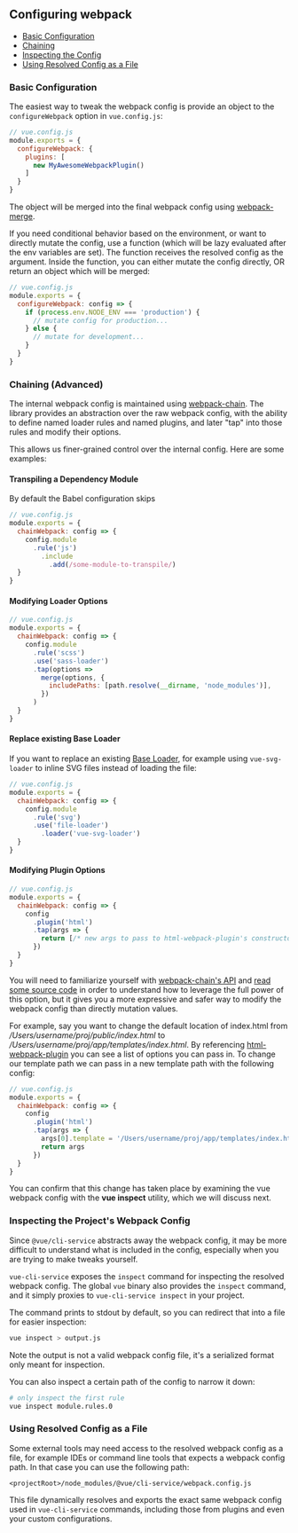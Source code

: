 ## Configuring webpack

- [Basic Configuration](#basic-configuration)
- [Chaining](#chaining-advanced)
- [Inspecting the Config](#inspecting-the-projects-webpack-config)
- [Using Resolved Config as a File](#using-resolved-config-as-a-file)

### Basic Configuration

The easiest way to tweak the webpack config is provide an object to the `configureWebpack` option in `vue.config.js`:

``` js
// vue.config.js
module.exports = {
  configureWebpack: {
    plugins: [
      new MyAwesomeWebpackPlugin()
    ]
  }
}
```

The object will be merged into the final webpack config using [webpack-merge](https://github.com/survivejs/webpack-merge).

If you need conditional behavior based on the environment, or want to directly mutate the config, use a function (which will be lazy evaluated after the env variables are set). The function receives the resolved config as the argument. Inside the function, you can either mutate the config directly, OR return an object which will be merged:

``` js
// vue.config.js
module.exports = {
  configureWebpack: config => {
    if (process.env.NODE_ENV === 'production') {
      // mutate config for production...
    } else {
      // mutate for development...
    }
  }
}
```

### Chaining (Advanced)

The internal webpack config is maintained using [webpack-chain](https://github.com/mozilla-neutrino/webpack-chain). The library provides an abstraction over the raw webpack config, with the ability to define named loader rules and named plugins, and later "tap" into those rules and modify their options.

This allows us finer-grained control over the internal config. Here are some examples:

#### Transpiling a Dependency Module

By default the Babel configuration skips

``` js
// vue.config.js
module.exports = {
  chainWebpack: config => {
    config.module
      .rule('js')
        .include
          .add(/some-module-to-transpile/)
  }
}
```

#### Modifying Loader Options

``` js
// vue.config.js
module.exports = {
  chainWebpack: config => {
    config.module
      .rule('scss')
      .use('sass-loader')
      .tap(options =>
        merge(options, {
          includePaths: [path.resolve(__dirname, 'node_modules')],
        })
      )
  }
}
```

#### Replace existing Base Loader

If you want to replace an existing [Base Loader](https://github.com/vuejs/vue-cli/tree/dev/packages/%40vue/cli-service/lib/config/base.js), for example using `vue-svg-loader` to inline SVG files instead of loading the file:

``` js
// vue.config.js
module.exports = {
  chainWebpack: config => {
    config.module
      .rule('svg')
      .use('file-loader')
        .loader('vue-svg-loader')
  }
}
```

#### Modifying Plugin Options

``` js
// vue.config.js
module.exports = {
  chainWebpack: config => {
    config
      .plugin('html')
      .tap(args => {
        return [/* new args to pass to html-webpack-plugin's constructor */]
      })
  }
}
```

You will need to familiarize yourself with [webpack-chain's API](https://github.com/mozilla-neutrino/webpack-chain#getting-started) and [read some source code](https://github.com/vuejs/vue-cli/tree/dev/packages/%40vue/cli-service/lib/config) in order to understand how to leverage the full power of this option, but it gives you a more expressive and safer way to modify the webpack config than directly mutation values.

For example, say you want to change the default location of index.html from */Users/username/proj/public/index.html* to */Users/username/proj/app/templates/index.html*.  By referencing [html-webpack-plugin](https://github.com/jantimon/html-webpack-plugin#options) you can see a list of options you can pass in. To change our template path we can pass in a new template path with the following config:

``` js
// vue.config.js
module.exports = {
  chainWebpack: config => {
    config
      .plugin('html')
      .tap(args => {
        args[0].template = '/Users/username/proj/app/templates/index.html'
        return args
      })
  }
}
```

You can confirm that this change has taken place by examining the vue webpack config with the **vue inspect** utility, which we will discuss next.

### Inspecting the Project's Webpack Config

Since `@vue/cli-service` abstracts away the webpack config, it may be more difficult to understand what is included in the config, especially when you are trying to make tweaks yourself.

`vue-cli-service` exposes the `inspect` command for inspecting the resolved webpack config. The global `vue` binary also provides the `inspect` command, and it simply proxies to `vue-cli-service inspect` in your project.

The command prints to stdout by default, so you can redirect that into a file for easier inspection:

``` sh
vue inspect > output.js
```

Note the output is not a valid webpack config file, it's a serialized format only meant for inspection.

You can also inspect a certain path of the config to narrow it down:

``` sh
# only inspect the first rule
vue inspect module.rules.0
```

### Using Resolved Config as a File

Some external tools may need access to the resolved webpack config as a file, for example IDEs or command line tools that expects a webpack config path. In that case you can use the following path:

```
<projectRoot>/node_modules/@vue/cli-service/webpack.config.js
```

This file dynamically resolves and exports the exact same webpack config used in `vue-cli-service` commands, including those from plugins and even your custom configurations.
